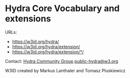 # Hydra Core Vocabulary and extensions

URLs:
- https://w3id.org/hydra/
- https://w3id.org/hydra/extension/
- https://w3id.org/hydra/extension/*/

Contact: [Hydra Community Group](https://hydra-cg.com) <public-hydra@w3.org>

W3ID created by Markus Lanthaler and Tomasz Pluskiewicz
